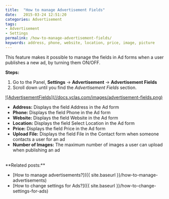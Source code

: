 ```yaml
---
title:  "How to manage Advertisement Fields"
date:   2015-03-24 12:51:20
categories: Advertisement
tags: 
- Advertisement
- Settings
permalink: /how-to-manage-advertisement-fields/
keywords: address, phone, website, location, price, image, picture
---
```

This feature makes it possible to manage the fields in Ad forms when a user publishes a new ad, by turning them ON/OFF. 

**Steps:** 

1. Go to the Panel, **Settings** -> **Advertisement** -> **Advertisement Fields** 
2. Scroll down until you find the _Advertisement Fields_ section. 

<a href="//docs.yclas.com/images/advertisement-fields.png" class="thumbnail gallery-item" data-gallery>
![AdvertisementFields](//docs.yclas.com/images/advertisement-fields.png)
</a>

+ **Address:** Displays the field Address in the Ad form
+ **Phone:** Displays the field Phone in the Ad form
+ **Website:** Displays the field Website in the Ad form
+ **Location:** Displays the field Select Location in the Ad form
+ **Price:** Displays the field Price in the Ad form
+ **Upload File:** Displays the field File in the Contact form when someone contacts a user for an ad
+ **Number of Images:** The maximum number of images a user can upload when publishing an ad

<br>
**Related posts:**

* [How to manage advertisements?]({{ site.baseurl }}/how-to-manage-advertisements)
* [How to change settings for Ads?]({{ site.baseurl }}/how-to-change-settings-for-ads)

